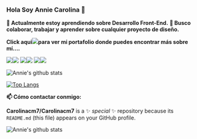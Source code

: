 ### Hola Soy Annie Carolina  👋

**🔭 Actualmente estoy aprendiendo sobre Desarrollo Front-End.**
**🌱 Busco colaborar, trabajar y aprender sobre cualquier proyecto de diseño.**

**Click aqui**[<img src="https://img.icons8.com/nolan/64/moleskine.png"/>](https://dianaximenacm.github.io/Portfolio/)**para ver mi portafolio donde puedes encontrar más sobre mí....**


<img src="https://img.icons8.com/color/48/000000/html-5.png"/><img src="https://img.icons8.com/color/48/000000/css3.png"/>
<img src="https://img.icons8.com/windows/32/000000/figma.png"/><img src="https://img.icons8.com/color/48/000000/media-queries.png"/>
<img  src="https://img.icons8.com/color/48/000000/git.png"/><img src="https://img.icons8.com/color/48/000000/github-2.png"/>

![Annie's github stats](https://github-readme-stats.vercel.app/api?username=Carolinacm7&show_icons=true&theme=tokyonight)


[![Top Langs](https://github-readme-stats.vercel.app/api/top-langs/?username=Carolinacm7&layout=compact&theme=tokyonight)](https://github.com/anuraghazra/github-readme-stats)



**📫 Cómo contactar conmigo:**







**Carolinacm7/Carolinacm7** is a ✨ _special_ ✨ repository because its `README.md` (this file) appears on your GitHub profile.

![Annie's github stats](https://github-readme-stats.vercel.app/api?username=Carolinacm7&show_icons=true&theme=tokyonight)







